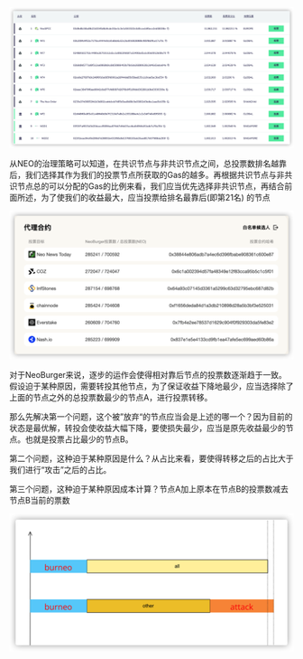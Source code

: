 ![image-20220208161021335](img/image-20220208161021335.png)

从NEO的治理策略可以知道，在共识节点与非共识节点之间，总投票数排名越靠后，我们选择其作为我们的投票节点所获取的Gas的越多。再根据共识节点与非共识节点总的可以分配的Gas的比例来看，我们应当优先选择非共识节点，再结合前面所述，为了使我们的收益最大，应当投票给排名最靠后(即第21名) 的节点

![image-20220208160915902](https://github.com/zpano/NeoBurger-Public-Strategy-Research/blob/main/image-20220208160915902.png)

对于NeoBurger来说，逐步的运作会使得相对靠后节点的投票数逐渐趋于一致。假设迫于某种原因，需要转投其他节点，为了保证收益下降地最少，应当选择除了上面的节点之外的总投票数最少的节点A，进行投票转移。

那么先解决第一个问题，这个被”放弃“的节点应当会是上述的哪一个？因为目前的状态是最优解，转投会使收益大幅下降，要使损失最少，应当是原先收益最少的节点。也就是投票占比最少的节点B。

第二个问题，这种迫于某种原因是什么？从占比来看，要使得转移之后的占比大于我们进行“攻击”之后的占比。

第三个问题，这种迫于某种原因成本计算？节点A加上原本在节点B的投票数减去节点B当前的票数

![image-20220208165101771](https://github.com/zpano/NeoBurger-Public-Strategy-Research/blob/main/image-20220208165101771.png)
